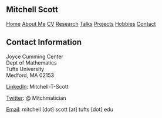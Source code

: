<html lang="en-US">
<head>
<title>M.T. Scott (academic portfolio)</title>
<meta name="viewport" content="width=device-width, initial-scale=1">
<style>
th, td {
  border-style: none;

body {
  margin: 0;
  font-family: Arial, Helvetica, sans-serif;
}

.topnav {
  overflow: hidden;
  background-color: #333;
}

.topnav a {
  float: left;
  color: #f2f2f2;
  text-align: center;
  padding: 28px 32px;
  text-decoration: none;
  font-size: 20px;
}

.topnav a:hover {
  background-color: #ddd;
  color: black;
}

.topnav a.active {
  background-color: #04AA6D;
  color: white;
}

</style>
</head>
<body>
  
 <div class= "topnav">
    <h2> Mitchell Scott</h2>
    <a href="mtscott.github.io/index.md">Home</a>
  <a href="/about.html">About Me</a>
  <a href="/vita.html">CV</a>
   <a href="/research.html">Research</a>
  <a href="/talks.html">Talks</a>
   <a href="/projects.html">Projects</a>
  <a href="/hobbies.html">Hobbies</a>
   <a href="/contact.html">Contact</a>
 </div>

<section>
<article>
<h2>Contact Information</h2>
    <p> Joyce Cumming Center<br>
        Dept of Mathematics<br>
        Tufts University<br>
      Medford, MA 02153</p>
    <p> <a href="https://www.linkedin.com/in/mitchell-t-scott/" target="_blank"> LinkedIn</a>: Mitchell-T-Scott
    </p>
    <p> <a href="https://twitter.com/mitchmatician" target="_blank"> Twitter</a>: @ Mitchmatician
    </p>
    <p> <a href="mailto:mitchell.scott@tufts.edu">Email</a>: mitchell [dot] scott [at] tufts [dot] edu
    </p>
  </article>
</section>


</body>
</html>
